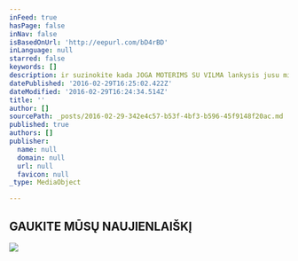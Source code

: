 ```yaml
---
inFeed: true
hasPage: false
inNav: false
isBasedOnUrl: 'http://eepurl.com/bD4rBD'
inLanguage: null
starred: false
keywords: []
description: ir suzinokite kada JOGA MOTERIMS SU VILMA lankysis jusu mieste ir vasaros stovyklos data.
datePublished: '2016-02-29T16:25:02.422Z'
dateModified: '2016-02-29T16:24:34.514Z'
title: ''
author: []
sourcePath: _posts/2016-02-29-342e4c57-b53f-4bf3-b596-45f9148f20ac.md
published: true
authors: []
publisher:
  name: null
  domain: null
  url: null
  favicon: null
_type: MediaObject

---
```

## GAUKITE MŪSŲ NAUJIENLAIŠKĮ
![](https://s3-us-west-2.amazonaws.com/the-grid-img/p/a8fbd27a0ff6f3bd4740826e188f80db36acfb02.jpg)